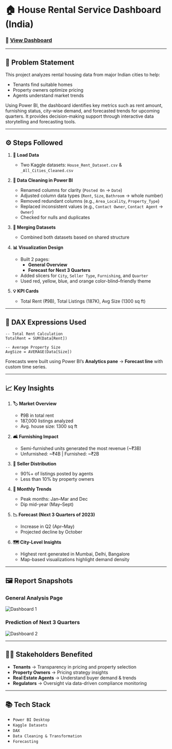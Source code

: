 
# 🏠 House Rental Service Dashboard (India)

### 🔗 [View Dashboard](https://app.powerbi.com/groups/me/reports/8f32a48e-bd61-4b3e-a709-37257e0c4468/ReportSection?experience=power-bi) <!-- Replace with your real Power BI share link -->

---

## 📌 Problem Statement

This project analyzes rental housing data from major Indian cities to help:
- Tenants find suitable homes
- Property owners optimize pricing
- Agents understand market trends

Using Power BI, the dashboard identifies key metrics such as rent amount, furnishing status, city-wise demand, and forecasted trends for upcoming quarters. It provides decision-making support through interactive data storytelling and forecasting tools.

---

## ⚙️ Steps Followed

1. **📂 Load Data**  
   - Two Kaggle datasets: `House_Rent_Dataset.csv` & `_All_Cities_Cleaned.csv`

2. **🧹 Data Cleaning in Power BI**  
   - Renamed columns for clarity (`Posted On` → `Date`)
   - Adjusted column data types (`Rent`, `Size`, `Bathroom` → whole number)
   - Removed redundant columns (e.g., `Area_Locality`, `Property_Type`)
   - Replaced inconsistent values (e.g., `Contact Owner`, `Contact Agent` → `Owner`)
   - Checked for nulls and duplicates

3. **🔗 Merging Datasets**  
   - Combined both datasets based on shared structure

4. **📊 Visualization Design**  
   - Built 2 pages:
     - **General Overview**
     - **Forecast for Next 3 Quarters**
   - Added slicers for `City`, `Seller Type`, `Furnishing`, and `Quarter`
   - Used red, yellow, blue, and orange color-blind–friendly theme

5. **💡 KPI Cards**
   - Total Rent (₹9B), Total Listings (187K), Avg Size (1300 sq ft)

---

## 🧮 DAX Expressions Used

```DAX
-- Total Rent Calculation
TotalRent = SUM(Data[Rent])

-- Average Property Size
AvgSize = AVERAGE(Data[Size])
```

Forecasts were built using Power BI’s **Analytics pane** → **Forecast line** with custom time series.

---

## 📈 Key Insights

1. **🏷️ Market Overview**  
   - ₹9B in total rent  
   - 187,000 listings analyzed  
   - Avg. house size: 1300 sq ft  

2. **🛋️ Furnishing Impact**  
   - Semi-furnished units generated the most revenue (~₹3B)  
   - Unfurnished: ~₹4B | Furnished: ~₹2B

3. **📢 Seller Distribution**  
   - 90%+ of listings posted by agents  
   - Less than 10% by property owners

4. **📆 Monthly Trends**  
   - Peak months: Jan–Mar and Dec  
   - Dip mid-year (May–Sept)

5. **📉 Forecast (Next 3 Quarters of 2023)**  
   - Increase in Q2 (Apr–May)  
   - Projected decline by October

6. **🗺️ City-Level Insights**  
   - Highest rent generated in Mumbai, Delhi, Bangalore  
   - Map-based visualizations highlight demand density

---

## 🖼️ Report Snapshots

### General Analysis Page
![Dashboard 1]([Assets/dashboard%201.png](https://github.com/AyazRahman504/House-Rental-System_Dashboard/blob/main/Assets/dashboard%201.png))

### Prediction of Next 3 Quarters
![Dashboard 2]([Assets/dashboard%202.png](https://github.com/AyazRahman504/House-Rental-System_Dashboard/blob/main/Assets/dashboard%202.png))

---

## 🧑‍💼 Stakeholders Benefited

- **Tenants** → Transparency in pricing and property selection  
- **Property Owners** → Pricing strategy insights  
- **Real Estate Agents** → Understand buyer demand & trends  
- **Regulators** → Oversight via data-driven compliance monitoring  

---

## 📚 Tech Stack

- `Power BI Desktop`
- `Kaggle Datasets`
- `DAX`
- `Data Cleaning & Transformation`
- `Forecasting`
